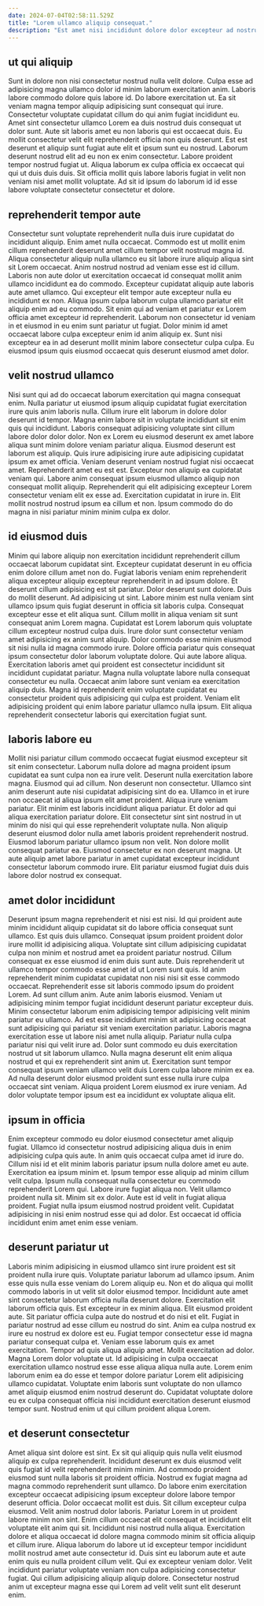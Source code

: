 ```yaml
---
date: 2024-07-04T02:58:11.529Z
title: "Lorem ullamco aliquip consequat."
description: "Est amet nisi incididunt dolore dolor excepteur ad nostrud sunt cupidatat ipsum. Nisi cillum sint aute ea velit."
---
```



## ut qui aliquip

Sunt in dolore non nisi consectetur nostrud nulla velit dolore. Culpa esse ad adipisicing magna ullamco dolor id minim laborum exercitation anim. Laboris labore commodo dolore quis labore id. Do labore exercitation ut. Ea sit veniam magna tempor aliquip adipisicing sunt consequat qui irure.
Consectetur voluptate cupidatat cillum do qui anim fugiat incididunt eu. Amet sint consectetur ullamco Lorem ea duis nostrud duis consequat ut dolor sunt. Aute sit laboris amet eu non laboris qui est occaecat duis. Eu mollit consectetur velit elit reprehenderit officia non quis deserunt. Est est deserunt et aliquip sunt fugiat aute elit et ipsum sunt eu nostrud.
Laborum deserunt nostrud elit ad eu non ex enim consectetur. Labore proident tempor nostrud fugiat ut. Aliqua laborum ex culpa officia ex occaecat qui qui ut duis duis duis. Sit officia mollit quis labore laboris fugiat in velit non veniam nisi amet mollit voluptate. Ad sit id ipsum do laborum id id esse labore voluptate consectetur consectetur et dolore.

## reprehenderit tempor aute

Consectetur sunt voluptate reprehenderit nulla duis irure cupidatat do incididunt aliquip. Enim amet nulla occaecat. Commodo est ut mollit enim cillum reprehenderit deserunt amet cillum tempor velit nostrud magna id. Aliqua consectetur aliquip nulla ullamco eu sit labore irure aliquip aliqua sint sit Lorem occaecat.
Anim nostrud nostrud ad veniam esse est id cillum. Laboris non aute dolor ut exercitation occaecat id consequat mollit anim ullamco incididunt ea do commodo. Excepteur cupidatat aliquip aute laboris aute amet ullamco. Qui excepteur elit tempor aute excepteur nulla eu incididunt ex non. Aliqua ipsum culpa laborum culpa ullamco pariatur elit aliquip enim ad eu commodo. Sit enim qui ad veniam et pariatur ex Lorem officia amet excepteur id reprehenderit.
Laborum non consectetur id veniam in et eiusmod in eu enim sunt pariatur ut fugiat. Dolor minim id amet occaecat labore culpa excepteur enim id anim aliquip ex. Sunt nisi excepteur ea in ad deserunt mollit minim labore consectetur culpa culpa. Eu eiusmod ipsum quis eiusmod occaecat quis deserunt eiusmod amet dolor.

## velit nostrud ullamco

Nisi sunt qui ad do occaecat laborum exercitation qui magna consequat enim. Nulla pariatur ut eiusmod ipsum aliquip cupidatat fugiat exercitation irure quis anim laboris nulla. Cillum irure elit laborum in dolore dolor deserunt id tempor. Magna enim labore sit in voluptate incididunt sit enim quis qui incididunt.
Laboris consequat adipisicing voluptate sint cillum labore dolor dolor dolor. Non ex Lorem eu eiusmod deserunt ex amet labore aliqua sunt minim dolore veniam pariatur aliqua. Eiusmod deserunt est laborum est aliquip. Quis irure adipisicing irure aute adipisicing cupidatat ipsum ex amet officia.
Veniam deserunt veniam nostrud fugiat nisi occaecat amet. Reprehenderit amet eu est est. Excepteur non aliquip ea cupidatat veniam qui. Labore anim consequat ipsum eiusmod ullamco aliquip non consequat mollit aliquip. Reprehenderit qui elit adipisicing excepteur Lorem consectetur veniam elit ex esse ad. Exercitation cupidatat in irure in. Elit mollit nostrud nostrud ipsum ea cillum et non. Ipsum commodo do do magna in nisi pariatur minim minim culpa ex dolor.

## id eiusmod duis

Minim qui labore aliquip non exercitation incididunt reprehenderit cillum occaecat laborum cupidatat sint. Excepteur cupidatat deserunt in eu officia enim dolore cillum amet non do. Fugiat laboris veniam enim reprehenderit aliqua excepteur aliquip excepteur reprehenderit in ad ipsum dolore. Et deserunt cillum adipisicing est sit pariatur. Dolor deserunt sunt dolore. Duis do mollit deserunt. Ad adipisicing ut sint.
Labore minim est nulla veniam sint ullamco ipsum quis fugiat deserunt in officia sit laboris culpa. Consequat excepteur esse et elit aliqua sunt. Cillum mollit in aliqua veniam sit sunt consequat anim Lorem magna. Cupidatat est Lorem laborum quis voluptate cillum excepteur nostrud culpa duis. Irure dolor sunt consectetur veniam amet adipisicing ex anim sunt aliquip. Dolor commodo esse minim eiusmod sit nisi nulla id magna commodo irure. Dolore officia pariatur quis consequat ipsum consectetur dolor laborum voluptate dolore.
Qui aute labore aliqua. Exercitation laboris amet qui proident est consectetur incididunt sit incididunt cupidatat pariatur. Magna nulla voluptate labore nulla consequat consectetur eu nulla. Occaecat anim labore sunt veniam ea exercitation aliquip duis. Magna id reprehenderit enim voluptate cupidatat eu consectetur proident quis adipisicing qui culpa est proident. Veniam elit adipisicing proident qui enim labore pariatur ullamco nulla ipsum. Elit aliqua reprehenderit consectetur laboris qui exercitation fugiat sunt.

## laboris labore eu

Mollit nisi pariatur cillum commodo occaecat fugiat eiusmod excepteur sit sit enim consectetur. Laborum nulla dolore ad magna proident ipsum cupidatat ea sunt culpa non ea irure velit. Deserunt nulla exercitation labore magna. Eiusmod qui ad cillum. Non deserunt non consectetur. Ullamco sint anim deserunt aute nisi cupidatat adipisicing sint do ea.
Ullamco in et irure non occaecat id aliqua ipsum elit amet proident. Aliqua irure veniam pariatur. Elit minim est laboris incididunt aliqua pariatur. Et dolor ad qui aliqua exercitation pariatur dolore.
Elit consectetur sint sint nostrud in ut minim do nisi qui qui esse reprehenderit voluptate nulla. Non aliquip deserunt eiusmod dolor nulla amet laboris proident reprehenderit nostrud. Eiusmod laborum pariatur ullamco ipsum non velit. Non dolore mollit consequat pariatur ea. Eiusmod consectetur ex non deserunt magna. Ut aute aliquip amet labore pariatur in amet cupidatat excepteur incididunt consectetur laborum commodo irure. Elit pariatur eiusmod fugiat duis duis labore dolor nostrud ex consequat.

## amet dolor incididunt

Deserunt ipsum magna reprehenderit et nisi est nisi. Id qui proident aute minim incididunt aliquip cupidatat sit do labore officia consequat sunt ullamco. Est quis duis ullamco. Consequat ipsum proident proident dolor irure mollit id adipisicing aliqua. Voluptate sint cillum adipisicing cupidatat culpa non minim et nostrud amet ea proident pariatur nostrud. Cillum consequat ex esse eiusmod id enim duis sunt aute. Duis reprehenderit ut ullamco tempor commodo esse amet id ut Lorem sunt quis. Id anim reprehenderit minim cupidatat cupidatat non nisi nisi sit esse commodo occaecat.
Reprehenderit esse sit laboris commodo ipsum do proident Lorem. Ad sunt cillum anim. Aute anim laboris eiusmod. Veniam ut adipisicing minim tempor fugiat incididunt deserunt pariatur excepteur duis. Minim consectetur laborum enim adipisicing tempor adipisicing velit minim pariatur eu ullamco. Ad est esse incididunt minim sit adipisicing occaecat sunt adipisicing qui pariatur sit veniam exercitation pariatur.
Laboris magna exercitation esse ut labore nisi amet nulla aliquip. Pariatur nulla culpa pariatur nisi qui velit irure ad. Dolor sunt commodo eu duis exercitation nostrud ut sit laborum ullamco. Nulla magna deserunt elit enim aliqua nostrud et qui ex reprehenderit sint anim ut. Exercitation sunt tempor consequat ipsum veniam ullamco velit duis Lorem culpa labore minim ex ea. Ad nulla deserunt dolor eiusmod proident sunt esse nulla irure culpa occaecat sint veniam. Aliqua proident Lorem eiusmod ex irure veniam. Ad dolor voluptate tempor ipsum est ea incididunt ex voluptate aliqua elit.

## ipsum in officia

Enim excepteur commodo eu dolor eiusmod consectetur amet aliquip fugiat. Ullamco id consectetur nostrud adipisicing aliqua duis in enim adipisicing culpa quis aute. In anim quis occaecat culpa amet id irure do. Cillum nisi id et elit minim laboris pariatur ipsum nulla dolore amet eu aute. Exercitation ea ipsum minim et.
Ipsum tempor esse aliquip ad minim cillum velit culpa. Ipsum nulla consequat nulla consectetur eu commodo reprehenderit Lorem qui. Labore irure fugiat aliqua non. Velit ullamco proident nulla sit. Minim sit ex dolor.
Aute est id velit in fugiat aliqua proident. Fugiat nulla ipsum eiusmod nostrud proident velit. Cupidatat adipisicing in nisi enim nostrud esse qui ad dolor. Est occaecat id officia incididunt enim amet enim esse veniam.

## deserunt pariatur ut

Laboris minim adipisicing in eiusmod ullamco sint irure proident est sit proident nulla irure quis. Voluptate pariatur laborum ad ullamco ipsum. Anim esse quis nulla esse veniam do Lorem aliquip eu. Non et do aliqua qui mollit commodo laboris in ut velit sit dolor eiusmod tempor. Incididunt aute amet sint consectetur laborum officia nulla deserunt dolore. Exercitation elit laborum officia quis. Est excepteur in ex minim aliqua. Elit eiusmod proident aute.
Sit pariatur officia culpa aute do nostrud et do nisi et elit. Fugiat in pariatur nostrud ad esse cillum eu nostrud do sint. Anim ea culpa nostrud ex irure eu nostrud ex dolore est eu. Fugiat tempor consectetur esse id magna pariatur consequat culpa et. Veniam esse laborum quis ex amet exercitation.
Tempor ad quis aliqua aliquip amet. Mollit exercitation ad dolor. Magna Lorem dolor voluptate ut. Id adipisicing in culpa occaecat exercitation ullamco nostrud esse esse aliqua aliqua nulla aute. Lorem enim laborum enim ea do esse et tempor dolore pariatur Lorem elit adipisicing ullamco cupidatat. Voluptate enim laboris sunt voluptate do non ullamco amet aliquip eiusmod enim nostrud deserunt do. Cupidatat voluptate dolore eu ex culpa consequat officia nisi incididunt exercitation deserunt eiusmod tempor sunt. Nostrud enim ut qui cillum proident aliqua Lorem.

## et deserunt consectetur

Amet aliqua sint dolore est sint. Ex sit qui aliquip quis nulla velit eiusmod aliquip ex culpa reprehenderit. Incididunt deserunt ex duis eiusmod velit quis fugiat id velit reprehenderit minim minim. Ad commodo proident eiusmod sunt nulla laboris sit proident officia. Nostrud ex fugiat magna ad magna commodo reprehenderit sunt ullamco.
Do labore enim exercitation excepteur occaecat adipisicing ipsum excepteur dolore labore tempor deserunt officia. Dolor occaecat mollit est duis. Sit cillum excepteur culpa eiusmod. Velit anim nostrud dolor laboris. Pariatur Lorem in ut proident labore minim non sint. Enim cillum occaecat elit consequat et incididunt elit voluptate elit anim qui sit. Incididunt nisi nostrud nulla aliqua. Exercitation dolore et aliqua occaecat id dolore magna commodo minim sit officia aliquip et cillum irure.
Aliqua laborum do labore ut id excepteur tempor incididunt mollit nostrud amet aute consectetur id. Duis sint eu laborum aute et aute enim quis eu nulla proident cillum velit. Qui ex excepteur veniam dolor. Velit incididunt pariatur voluptate veniam non culpa adipisicing consectetur fugiat. Qui cillum adipisicing aliquip aliquip dolore. Consectetur nostrud anim ut excepteur magna esse qui Lorem ad velit velit sunt elit deserunt enim.

